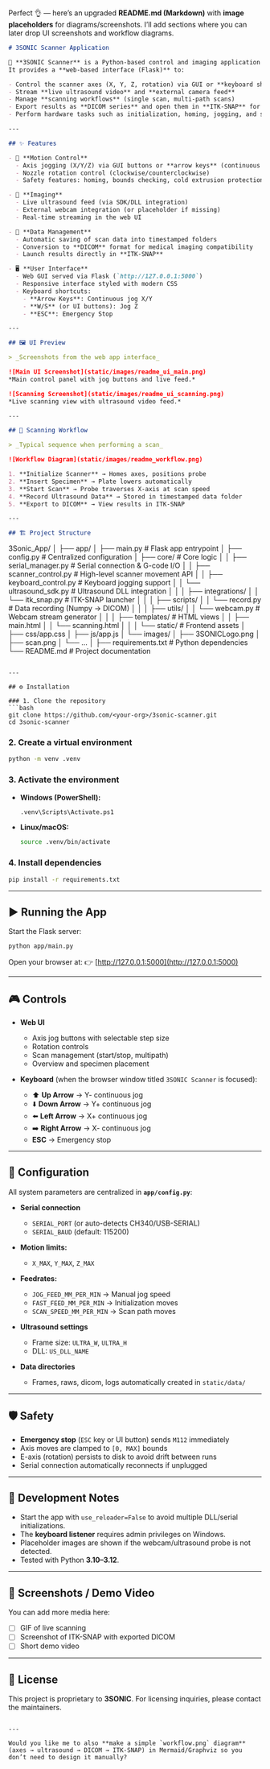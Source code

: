Perfect 👌 — here’s an upgraded **README.md (Markdown)** with **image placeholders** for diagrams/screenshots.
I’ll add sections where you can later drop UI screenshots and workflow diagrams.

```markdown
# 3SONIC Scanner Application  

🚀 **3SONIC Scanner** is a Python-based control and imaging application for an ultrasound scanning system with integrated motion control.  
It provides a **web-based interface (Flask)** to:  

- Control the scanner axes (X, Y, Z, rotation) via GUI or **keyboard shortcuts**  
- Stream **live ultrasound video** and **external camera feed**  
- Manage **scanning workflows** (single scan, multi-path scans)  
- Export results as **DICOM series** and open them in **ITK-SNAP** for visualization  
- Perform hardware tasks such as initialization, homing, jogging, and specimen placement  

---

## ✨ Features  

- 🔧 **Motion Control**  
  - Axis jogging (X/Y/Z) via GUI buttons or **arrow keys** (continuous jog)  
  - Nozzle rotation control (clockwise/counterclockwise)  
  - Safety features: homing, bounds checking, cold extrusion protection  

- 🎥 **Imaging**  
  - Live ultrasound feed (via SDK/DLL integration)  
  - External webcam integration (or placeholder if missing)  
  - Real-time streaming in the web UI  

- 📂 **Data Management**  
  - Automatic saving of scan data into timestamped folders  
  - Conversion to **DICOM** format for medical imaging compatibility  
  - Launch results directly in **ITK-SNAP**  

- 🖥️ **User Interface**  
  - Web GUI served via Flask (`http://127.0.0.1:5000`)  
  - Responsive interface styled with modern CSS  
  - Keyboard shortcuts:  
    - **Arrow Keys**: Continuous jog X/Y  
    - **W/S** (or UI buttons): Jog Z  
    - **ESC**: Emergency Stop  

---

## 🖼️ UI Preview  

> _Screenshots from the web app interface_  

![Main UI Screenshot](static/images/readme_ui_main.png)  
*Main control panel with jog buttons and live feed.*  

![Scanning Screenshot](static/images/readme_ui_scanning.png)  
*Live scanning view with ultrasound video feed.*  

---

## 🔄 Scanning Workflow  

> _Typical sequence when performing a scan_  

![Workflow Diagram](static/images/readme_workflow.png)  

1. **Initialize Scanner** → Homes axes, positions probe  
2. **Insert Specimen** → Plate lowers automatically  
3. **Start Scan** → Probe traverses X-axis at scan speed  
4. **Record Ultrasound Data** → Stored in timestamped data folder  
5. **Export to DICOM** → View results in ITK-SNAP  

---

## 🏗️ Project Structure  

```

3Sonic\_App/
│
├── app/
│   ├── main.py                # Flask app entrypoint
│   ├── config.py              # Centralized configuration
│   ├── core/                  # Core logic
│   │   ├── serial\_manager.py      # Serial connection & G-code I/O
│   │   ├── scanner\_control.py     # High-level scanner movement API
│   │   ├── keyboard\_control.py    # Keyboard jogging support
│   │   └── ultrasound\_sdk.py      # Ultrasound DLL integration
│   │
│   ├── integrations/
│   │   └── itk\_snap.py        # ITK-SNAP launcher
│   │
│   ├── scripts/
│   │   └── record.py          # Data recording (Numpy → DICOM)
│   │
│   ├── utils/
│   │   └── webcam.py          # Webcam stream generator
│   │
│   ├── templates/             # HTML views
│   │   ├── main.html
│   │   └── scanning.html
│   │
│   └── static/                # Frontend assets
│       ├── css/app.css
│       ├── js/app.js
│       └── images/
│           ├── 3SONICLogo.png
│           ├── scan.png
│           └── ...
│
├── requirements.txt           # Python dependencies
└── README.md                  # Project documentation

````

---

## ⚙️ Installation  

### 1. Clone the repository  
```bash
git clone https://github.com/<your-org>/3sonic-scanner.git
cd 3sonic-scanner
````

### 2. Create a virtual environment

```bash
python -m venv .venv
```

### 3. Activate the environment

* **Windows (PowerShell):**

  ```bash
  .venv\Scripts\Activate.ps1
  ```
* **Linux/macOS:**

  ```bash
  source .venv/bin/activate
  ```

### 4. Install dependencies

```bash
pip install -r requirements.txt
```

---

## ▶️ Running the App

Start the Flask server:

```bash
python app/main.py
```

Open your browser at:
👉 [http://127.0.0.1:5000](http://127.0.0.1:5000)

---

## 🎮 Controls

* **Web UI**

  * Axis jog buttons with selectable step size
  * Rotation controls
  * Scan management (start/stop, multipath)
  * Overview and specimen placement

* **Keyboard** (when the browser window titled `3SONIC Scanner` is focused):

  * ⬆️ **Up Arrow** → Y- continuous jog
  * ⬇️ **Down Arrow** → Y+ continuous jog
  * ⬅️ **Left Arrow** → X+ continuous jog
  * ➡️ **Right Arrow** → X- continuous jog
  * **ESC** → Emergency stop

---

## 🧩 Configuration

All system parameters are centralized in **`app/config.py`**:

* **Serial connection**

  * `SERIAL_PORT` (or auto-detects CH340/USB-SERIAL)
  * `SERIAL_BAUD` (default: 115200)

* **Motion limits:**

  * `X_MAX`, `Y_MAX`, `Z_MAX`

* **Feedrates:**

  * `JOG_FEED_MM_PER_MIN` → Manual jog speed
  * `FAST_FEED_MM_PER_MIN` → Initialization moves
  * `SCAN_SPEED_MM_PER_MIN` → Scan path moves

* **Ultrasound settings**

  * Frame size: `ULTRA_W`, `ULTRA_H`
  * DLL: `US_DLL_NAME`

* **Data directories**

  * Frames, raws, dicom, logs automatically created in `static/data/`

---

## 🛡️ Safety

* **Emergency stop** (`ESC` key or UI button) sends `M112` immediately
* Axis moves are clamped to `[0, MAX]` bounds
* E-axis (rotation) persists to disk to avoid drift between runs
* Serial connection automatically reconnects if unplugged

---

## 🧪 Development Notes

* Start the app with `use_reloader=False` to avoid multiple DLL/serial initializations.
* The **keyboard listener** requires admin privileges on Windows.
* Placeholder images are shown if the webcam/ultrasound probe is not detected.
* Tested with Python **3.10–3.12**.

---

## 📸 Screenshots / Demo Video

You can add more media here:

* [ ] GIF of live scanning
* [ ] Screenshot of ITK-SNAP with exported DICOM
* [ ] Short demo video

---

## 📜 License

This project is proprietary to **3SONIC**.
For licensing inquiries, please contact the maintainers.

```

---

Would you like me to also **make a simple `workflow.png` diagram** (axes → ultrasound → DICOM → ITK-SNAP) in Mermaid/Graphviz so you don’t need to design it manually?
```
